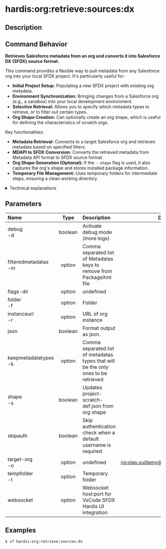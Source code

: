 <!-- This file has been generated with command 'sf hardis:doc:plugin:generate'. Please do not update it manually or it may be overwritten -->
# hardis:org:retrieve:sources:dx

## Description


## Command Behavior

**Retrieves Salesforce metadata from an org and converts it into Salesforce DX (SFDX) source format.**

This command provides a flexible way to pull metadata from any Salesforce org into your local SFDX project. It's particularly useful for:

- **Initial Project Setup:** Populating a new SFDX project with existing org metadata.
- **Environment Synchronization:** Bringing changes from a Salesforce org (e.g., a sandbox) into your local development environment.
- **Selective Retrieval:** Allows you to specify which metadata types to retrieve, or to filter out certain types.
- **Org Shape Creation:** Can optionally create an org shape, which is useful for defining the characteristics of scratch orgs.

Key functionalities:

- **Metadata Retrieval:** Connects to a target Salesforce org and retrieves metadata based on specified filters.
- **MDAPI to SFDX Conversion:** Converts the retrieved metadata from Metadata API format to SFDX source format.
- **Org Shape Generation (Optional):** If the `--shape` flag is used, it also captures the org's shape and stores installed package information.
- **Temporary File Management:** Uses temporary folders for intermediate steps, ensuring a clean working directory.

<details>
<summary>Technical explanations</summary>

The command's technical implementation involves:

- **Temporary Directory Management:** It creates and manages temporary directories (`./tmp`, `mdapipkg`, `sfdx-project`) to stage the retrieved metadata and the converted SFDX sources.
- **`MetadataUtils.retrieveMetadatas`:** This utility is used to connect to the Salesforce org and retrieve metadata in Metadata API format. It supports filtering by metadata types and excluding certain items.
- **SFDX Project Creation:** It executes `sf project generate` to create a new SFDX project structure within a temporary directory.
- **MDAPI to SFDX Conversion:** It then uses `sf project convert mdapi` to convert the retrieved metadata from the MDAPI format to the SFDX source format.
- **File System Operations:** It uses `fs-extra` to copy the converted SFDX sources to the main project folder, while preserving important project files like `.gitignore` and `sfdx-project.json`.
- **Org Shape Handling:** If `--shape` is enabled, it copies the generated `package.xml` and stores information about installed packages using `setConfig`.
- **Error Handling:** Includes robust error handling for Salesforce CLI commands and file system operations.
- **WebSocket Communication:** Uses `WebSocketClient.sendRefreshCommandsMessage` to notify connected VS Code clients about changes to the project.
</details>


## Parameters

| Name                     |  Type   | Description                                                                        |                Default                 | Required | Options |
|:-------------------------|:-------:|:-----------------------------------------------------------------------------------|:--------------------------------------:|:--------:|:-------:|
| debug<br/>-d             | boolean | Activate debug mode (more logs)                                                    |                                        |          |         |
| filteredmetadatas<br/>-m | option  | Comma separated list of Metadatas keys to remove from PackageXml file              |                                        |          |         |
| flags-dir                | option  | undefined                                                                          |                                        |          |         |
| folder<br/>-f            | option  | Folder                                                                             |                   .                    |          |         |
| instanceurl<br/>-r       | option  | URL of org instance                                                                |                                        |          |         |
| json                     | boolean | Format output as json.                                                             |                                        |          |         |
| keepmetadatatypes<br/>-k | option  | Comma separated list of metadatas types that will be the only ones to be retrieved |                                        |          |         |
| shape<br/>-s             | boolean | Updates project-scratch-def.json from org shape                                    |                                        |          |         |
| skipauth                 | boolean | Skip authentication check when a default username is required                      |                                        |          |         |
| target-org<br/>-o        | option  | undefined                                                                          | nicolas.vuillamy@cloudity.com.playnico |          |         |
| tempfolder<br/>-t        | option  | Temporary folder                                                                   |                 ./tmp                  |          |         |
| websocket                | option  | Websocket host:port for VsCode SFDX Hardis UI integration                          |                                        |          |         |

## Examples

```shell
$ sf hardis:org:retrieve:sources:dx
```


